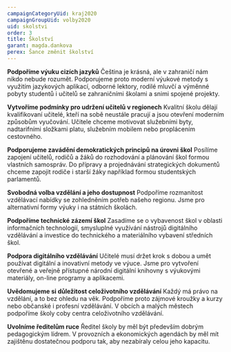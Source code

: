 ```yaml
---
campaignCategoryUid: kraj2020
campaignGroupUid: volby2020
uid: skolstvi
order: 3
title: Školství
garant: magda.dankova
perex: Šance změnit školství
---
```


**Podpoříme výuku cizích jazyků**
Čeština je krásná, ale v zahraničí nám nikdo nebude rozumět. Podporujeme proto moderní výukové metody s využitím jazykových aplikací, odborné lektory, rodilé mluvčí a výměnné pobyty studentů i učitelů se zahraničními školami a snimi spojené projekty.

**Vytvoříme podmínky pro udržení učitelů v regionech**
Kvalitní školu dělají kvalifikovaní učitelé, kteří na sobě neustále pracují a jsou otevření moderním způsobům vyučování. Učitele chceme motivovat služebními byty, nadtarifními složkami platu, služebním mobilem nebo proplácením cestovného.

**Podporujeme zavádění demokratických principů na úrovni škol**
Posílíme zapojení učitelů, rodičů a žáků do rozhodování a plánování škol formou vlastních samospráv. Do přípravy a projednávání strategických dokumentů chceme zapojit rodiče i starší žáky například formou studentských parlamentů. 

**Svobodná volba vzdělání a jeho dostupnost**
Podpoříme rozmanitost vzdělávací nabídky se zohledněním potřeb našeho regionu. Jsme pro alternativní formy výuky i na státních školách. 

**Podpoříme technické zázemí škol** 
Zasadíme se o vybavenost škol v oblasti informačních technologií, smysluplné využívání nástrojů digitálního vzdělávání a investice do technického a materiálního vybavení středních škol. 

**Podpora digitálního vzdělávání**
Učitelé musí držet krok s dobou a umět používat digitální a inovativní metody ve výuce. Jsme pro vytvoření otevřené a veřejně přístupné národní digitální knihovny s výukovými materiály, on-line programy a aplikacemi.

**Uvědomujeme si důležitost celoživotního vzdělávání**
Každý má právo na vzdělání, a to bez ohledu na věk. Podpoříme proto zájmové kroužky a kurzy nebo občanské i profesní vzdělávání. V obcích a malých městech podpoříme školy coby centra celoživotního vzdělávání. 

**Uvolníme ředitelům ruce**
Ředitel školy by měl být především dobrým pedagogickým lídrem. V provozních a ekonomických agendách by měl mít zajištěnu dostatečnou podporu tak, aby nezabíraly celou jeho kapacitu.  
